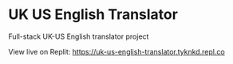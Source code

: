 # UK US English Translator

Full-stack UK-US English translator project

View live on Replit: https://uk-us-english-translator.tyknkd.repl.co
